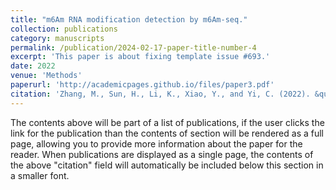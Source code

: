 ```yaml
---
title: "m6Am RNA modification detection by m6Am-seq."
collection: publications
category: manuscripts
permalink: /publication/2024-02-17-paper-title-number-4
excerpt: 'This paper is about fixing template issue #693.'
date: 2022
venue: 'Methods'
paperurl: 'http://academicpages.github.io/files/paper3.pdf'
citation: 'Zhang, M., Sun, H., Li, K., Xiao, Y., and Yi, C. (2022). &quot;m6Am RNA modification detection by m6Am-seq.&quot; <i>Methods 203'
---
```


The contents above will be part of a list of publications, if the user clicks the link for the publication than the contents of section will be rendered as a full page, allowing you to provide more information about the paper for the reader. When publications are displayed as a single page, the contents of the above "citation" field will automatically be included below this section in a smaller font.
